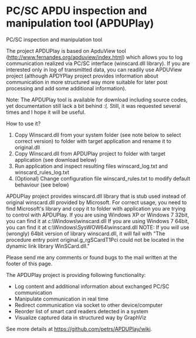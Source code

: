 PC/SC APDU inspection and manipulation tool (APDUPlay)
========

PC/SC inspection and manipulation tool


The project APDUPlay is based on ApduView tool (http://www.fernandes.org/apduview/index.html) which allows you to log communication realized via PC/SC interface (winscard.dll library). If you are interested only in log of transmitted data, you can readily
use APDUView project (although APDYPlay project provides information about communication in more structured way more suitable for later post processing and add some additional information).

Note: The APDUPlay tool is available for download including source codes, yet documentation still lack a bit behind :(. Still, it was requested several times and I hope it will be useful.

How to use it?
1. Copy Winscard.dll from your system folder (see note below to select correct version) to folder with target application and rename it to original.dll
2. Copy Winscard.dll from APDUPlay project to folder with target application (see download below)
3. Run application and inspect resulting files winscard_log.txt and winscard_rules_log.txt
4. (Optional) Change configuration file winscard_rules.txt to modify default behaviour (see below)

APDUPlay project provides winscard.dll library that is stub used instead of original winscard.dll provided by Microsoft. For correct usage, you need to find  Microsoft's library and copy it to folder with application you are trying to control with APDUPlay. 
If you are using Windows XP or Windows 7 32bit, you can find it at c:\Windows\winscard.dll
If you are using Windows 7 64bit, you can find it at c:\Windows\SysWOW64\winscard.dll
NOTE: If you will use (wrongly) 64bit version of library winscard.dll, it will fail with "The procedure entry point original.g_rgSCardT1Pci could not be located in the dynamic link library WinSCard.dll."  

Please send me any comments or found bugs to the mail written at the footer of this page. 

The APDUPlay project is providing following functionality: 
  * Log content and additional information about exchanged PC/SC communication
  * Manipulate communication in real time
  * Redirect communication via socket to other device/computer
  * Reorder list of smart card readers detected in a system
  * Visualize captured data in structured way by GraphViz

See more details at https://github.com/petrs/APDUPlay/wiki.

